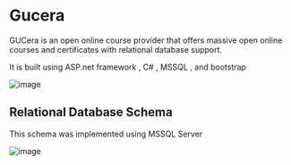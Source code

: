 # Gucera
GUCera is an open online course provider that offers massive open online courses and certificates  with relational database support.

It is built using ASP.net framework , C# , MSSQL , and bootstrap 

![image](https://user-images.githubusercontent.com/65868639/119772099-f3e70780-bebe-11eb-98bb-b13b552ca594.png)

## Relational Database Schema 

This schema was implemented using MSSQL Server 

![image](https://user-images.githubusercontent.com/65868639/119772287-36a8df80-bebf-11eb-9ba3-826e99b67b0b.png)
